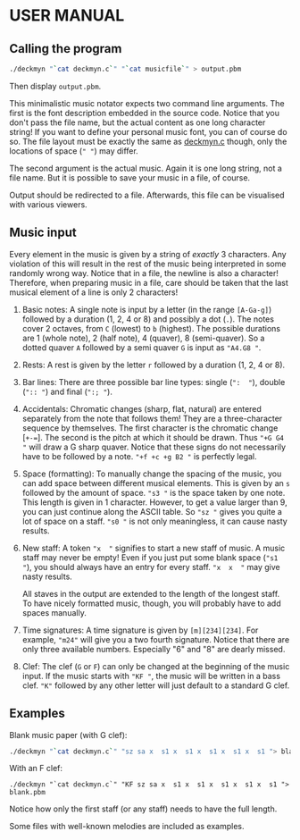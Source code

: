 # USER MANUAL


## Calling the program

```sh
./deckmyn "`cat deckmyn.c`" "`cat musicfile`" > output.pbm
```

Then display `output.pbm`.

This minimalistic music notator expects two command line arguments. The first is
the font description embedded in the source code. Notice that you don't pass the
file name, but the actual content as one long character string! If you want to
define your personal music font, you can of course do so. The file layout must
be exactly the same as [deckmyn.c](deckmyn.c) though, only the locations of
space (`" "`) may differ.

The second argument is the actual music. Again it is one long string, not a file
name. But it is possible to save your music in a file, of course.

Output should be redirected to a file. Afterwards, this file can be visualised
with various viewers.


## Music input

Every element in the music is given by a string of *exactly* 3 characters. Any
violation of this will result in the rest of the music being interpreted in some
randomly wrong way. Notice that in a file, the newline is also a character!
Therefore, when preparing music in a file, care should be taken that the last
musical element of a line is only 2 characters!

1. Basic notes:
    A single note is input by a letter (in the range `[A-Ga-g]`) followed by a
    duration (1, 2, 4 or 8) and possibly a dot (`.`). The notes cover 2 octaves,
    from `C` (lowest) to `b` (highest). The possible durations are 1 (whole
    note), 2 (half note), 4 (quaver), 8 (semi-quaver). So a dotted quaver `A`
    followed by a semi quaver `G` is input as `"A4.G8 "`.

2. Rests:
    A rest is given by the letter `r` followed by a duration (1, 2, 4 or 8).

3. Bar lines:
    There are three possible bar line types: single (`":  "`), double (`":: "`)
    and final (`":; "`).

4. Accidentals:
    Chromatic changes (sharp, flat, natural) are entered separately from the
    note that follows them! They are a three-character sequence by themselves.
    The first character is the chromatic change [`+-=`]. The second is the pitch
    at which it should be drawn. Thus `"+G G4 "` will draw a G sharp quaver.
    Notice that these signs do not necessarily have to be followed by a note.
    `"+f +c +g B2 "` is perfectly legal.

5. Space (formatting):
    To manually change the spacing of the music, you can add space between
    different musical elements. This is given by an `s` followed by the amount
    of space. `"s3 "` is the space taken by one note.  This length is given in 1
    character. However, to get a value larger than 9, you can just continue
    along the ASCII table. So `"sz "` gives you quite a lot of space on a staff.
    `"s0 "` is not only meaningless, it can cause nasty results.

6. New staff:
    A token `"x  "` signifies to start a new staff of music. A music staff may
    never be empty! Even if you just put some blank space (`"s1 "`), you should
    always have an entry for every staff. `"x  x  "` may give nasty results.

    All staves in the output are extended to the length of the longest staff. To
    have nicely formatted music, though, you will probably have to add spaces
    manually.

7. Time signatures:
    A time signature is given by `[m][234][234]`. For example, `"m24"` will give
    you a two fourth signature. Notice that there are only three available
    numbers.  Especially "6" and "8" are dearly missed.

8. Clef:
    The clef (`G` or `F`) can only be changed at the beginning of the music
    input. If the music starts with `"KF "`, the music will be written in a bass
    clef. `"K"` followed by any other letter will just default to a standard G clef.


## Examples

Blank music paper (with G clef):

```sh
./deckmyn "`cat deckmyn.c`" "sz sa x  s1 x  s1 x  s1 x  s1 x  s1 "> blank.pbm
```

With an F clef:

```
./deckmyn "`cat deckmyn.c`" "KF sz sa x  s1 x  s1 x  s1 x  s1 x  s1 "> blank.pbm
```

Notice how only the first staff (or any staff) needs to have the full length.

Some files with well-known melodies are included as examples.
